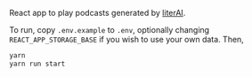 React app to play podcasts generated by [literAI](https://github.com/jquesnelle/literAI).

To run, copy `.env.example` to `.env`, optionally changing `REACT_APP_STORAGE_BASE` if you wish to use your own data.
Then,

```sh
yarn
yarn run start
```
